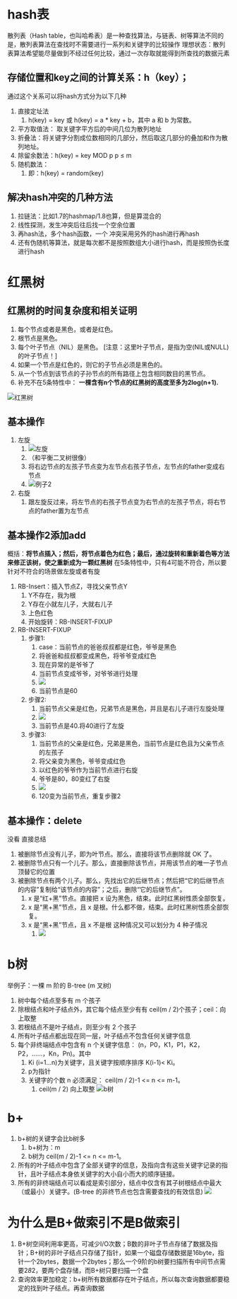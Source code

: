 # hash表

散列表（Hash table，也叫哈希表）是一种查找算法，与链表、树等算法不同的是，散列表算法在查找时不需要进行一系列和关键字的比较操作
理想状态：散列表算法希望能尽量做到不经过任何比较，通过一次存取就能得到所查找的数据元素

## 存储位置和key之间的计算关系：h（key）；

通过这个关系可以将hash方式分为以下几种

1. 直接定址法
   1. h(key) = key 或 h(key) = a * key + b，其中 a 和 b 为常数。
2. 平方取值法： 取关键字平方后的中间几位为散列地址
3. 折叠法：将关键字分割成位数相同的几部分，然后取这几部分的叠加和作为散列地址。
4. 除留余数法：h(key) = key MOD p p ≤ m
5. 随机数法：
   1. 即：h(key) = random(key)

## 解决hash冲突的几种方法

1. 拉链法：比如1.7的hashmap/1.8也算，但是算混合的
2. 线性探测，发生冲突后往后找一个空余位置
3. 再hash法，多个hash函数，一个 冲突采用另外的hash进行再hash
4. 还有伪随机等算法，就是每次都不是按照数组大小进行hash，而是按照伪长度进行hash

# 红黑树

## 红黑树的时间复杂度和相关证明

1. 每个节点或者是黑色，或者是红色。
2. 根节点是黑色。
3. 每个叶子节点（NIL）是黑色。 [注意：这里叶子节点，是指为空(NIL或NULL)的叶子节点！]
4. 如果一个节点是红色的，则它的子节点必须是黑色的。
5. 从一个节点到该节点的子孙节点的所有路径上包含相同数目的黑节点。
6. 补充不在5条特性中： **一棵含有n个节点的红黑树的高度至多为2log(n+1).**

![红黑树](pic/2023-07-06-15-46-44.png)

## 基本操作

1. 左旋
   1. ![左旋](pic/2023-07-06-15-51-51.png)
   2. （和平衡二叉树很像）
   3. 将右边节点的左孩子节点变为左节点右孩子节点，左节点的father变成右节点
   4. ![例子2](pic/2023-07-06-15-53-47.png)
2. 右旋
   1. 跟左旋反过来，将左节点的右孩子节点变为右节点的左孩子节点，将右节点的father置为左节点

## 基本操作2添加add

概括：**将节点插入；然后，将节点着色为红色；最后，通过旋转和重新着色等方法来修正该树，使之重新成为一颗红黑树**
在5条特性中，只有4可能不符合，所以要针对不符合的场景做左旋或者有旋

1. RB-Insert：插入节点Z，寻找父亲节点Y
   1. Y不存在，我为根
   2. Y存在小就左儿子，大就右儿子
   3. 上色红色
   4. 开始旋转：RB-INSERT-FIXUP
2. RB-INSERT-FIXUP
   1. 步骤1:
      1. case：当前节点的爸爸叔叔都是红色，爷爷是黑色
      2. 将爸爸和叔叔都变成黑色，将爷爷变成红色
      3. 现在异常的是爷爷了
      4. 当前节点变成爷爷，对爷爷进行处理
      5. ![](pic/2023-07-06-16-33-13.png)
      6. 当前节点是60
   2. 步骤2:
      1. 当前节点父亲是红色，兄弟节点是黑色，并且是右儿子进行左旋处理
      2. ![](pic/2023-07-06-16-38-41.png)
      3. 当前节点是40.将40进行了左旋
   3. 步骤3:
      1. 当前节点的父亲是红色，兄弟是黑色，当前节点是红色且为父亲节点的左孩子
      2. 将父亲变为黑色，爷爷变成红色
      3. 以红色的爷爷作为当前节点进行右旋
      4. 爷爷是80，80变红了右旋
      5. ![](pic/2023-07-06-16-44-10.png)
      6. 120变为当前节点，重复步骤2

## 基本操作：delete

没看
直接总结

1. 被删除节点没有儿子，即为叶节点。那么，直接将该节点删除就 OK 了。
2. 被删除节点只有一个儿子。那么，直接删除该节点，并用该节点的唯一子节点顶替它的位置
3. 被删除节点有两个儿子。那么，先找出它的后继节点；然后把“它的后继节点的内容”复制给“该节点的内容”；之后，删除“它的后继节点”。
   1. x 是“红+黑”节点。直接把 x 设为黑色，结束。此时红黑树性质全部恢复。
   2. x 是“黑+黑”节点，且 x 是根。什么都不做，结束。此时红黑树性质全部恢复。
   3. x 是“黑+黑”节点，且 x 不是根 这种情况又可以划分为 4 种子情况
      1. ![](pic/2023-07-06-17-26-37.png)

# b树

举例子：一棵 m 阶的 B-tree (m 叉树)

1. 树中每个结点至多有 m 个孩子
2. 除根结点和叶子结点外，其它每个结点至少有有 ceil(m / 2)个孩子；ceil：向上取整
3. 若根结点不是叶子结点，则至少有 2 个孩子
4. 所有叶子结点都出现在同一层，叶子结点不包含任何关键字信息
5. 每个非终端结点中包含有 n 个关键字信息： (n，P0，K1，P1，K2，P2，......，Kn，Pn)。其中
   1. Ki (i=1...n)为关键字，且关键字按顺序排序 K(i-1)< Ki。
   2. p为指针
   3. 关键字的个数 n 必须满足： ceil(m / 2)-1 <= n <= m-1。
      1. ceil(m / 2) 向上取整
         ![b树](pic/2023-07-06-17-44-26.png)

# b+

1. b+树的关键字会比b树多
   1. b+树为：m 
   2. b树为 ceil(m / 2)-1 <= n <= m-1。
2. 所有的叶子结点中包含了全部关键字的信息，及指向含有这些关键字记录的指针，且叶子结点本身依关键字的大小自小而大的顺序链接。
3. 所有的非终端结点可以看成是索引部分，结点中仅含有其子树根结点中最大（或最小）关键字。(B-tree 的非终节点也包含需要查找的有效信息)
   ![](pic/2023-07-06-17-48-37.png)

# 为什么是B+做索引不是B做索引

1. B+树空间利用率更高，可减少I/O次数；B数的非叶子节点存储了数据及指针；B+树的非叶子结点只存储了指针，如果一个磁盘存储数据是16byte，指针一个2bytes，数据一个2bytes；那么一个9阶的b树要扫描所有中间节点需要2*8*2，要两个盘存储，而B+树只要扫描一个盘
2. 查询效率更加稳定：b+树所有数据都存在叶子结点，所以每次查询数据都要稳定的找到叶子结点。再查询数据